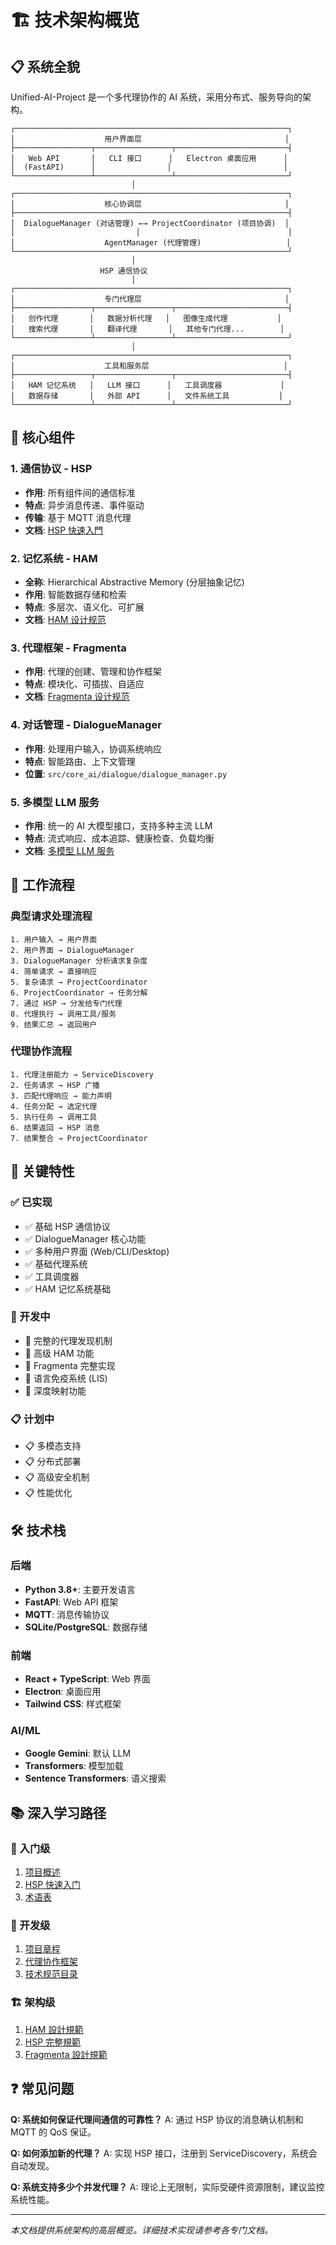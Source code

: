 # 🏗️ 技术架构概览

## 📋 系统全貌

Unified-AI-Project 是一个多代理协作的 AI 系统，采用分布式、服务导向的架构。

```
┌─────────────────────────────────────────────────────────────┐
│                    用户界面层                                │
├─────────────────┬─────────────────┬─────────────────────────┤
│   Web API       │   CLI 接口      │   Electron 桌面应用      │
│  (FastAPI)      │                │                         │
└─────────────────┴─────────────────┴─────────────────────────┘
                           │
┌─────────────────────────────────────────────────────────────┐
│                    核心协调层                                │
├─────────────────────────────────────────────────────────────┤
│  DialogueManager (对话管理) ←→ ProjectCoordinator (项目协调)  │
│                           │                                 │
│                    AgentManager (代理管理)                   │
└─────────────────────────────────────────────────────────────┘
                           │
                    HSP 通信协议
                           │
┌─────────────────────────────────────────────────────────────┐
│                    专门代理层                                │
├─────────────────┬─────────────────┬─────────────────────────┤
│   创作代理       │   数据分析代理   │   图像生成代理           │
│   搜索代理       │   翻译代理       │   其他专门代理...        │
└─────────────────┴─────────────────┴─────────────────────────┘
                           │
┌─────────────────────────────────────────────────────────────┐
│                    工具和服务层                              │
├─────────────────┬─────────────────┬─────────────────────────┤
│   HAM 记忆系统   │   LLM 接口      │   工具调度器             │
│   数据存储       │   外部 API      │   文件系统工具           │
└─────────────────┴─────────────────┴─────────────────────────┘
```

## 🔧 核心组件

### 1. 通信协议 - HSP

- **作用**: 所有组件间的通信标准
- **特点**: 异步消息传递、事件驱动
- **传输**: 基于 MQTT 消息代理
- **文档**: [HSP 快速入門](./communication/hsp-quick-start.md)

### 2. 记忆系统 - HAM

- **全称**: Hierarchical Abstractive Memory (分层抽象记忆)
- **作用**: 智能数据存储和检索
- **特点**: 多层次、语义化、可扩展
- **文档**: [HAM 设计规范](./memory-systems/ham-design.md)

### 3. 代理框架 - Fragmenta

- **作用**: 代理的创建、管理和协作框架
- **特点**: 模块化、可插拔、自适应
- **文档**: [Fragmenta 设计规范](../../04-advanced-concepts/fragmenta-design.md)

### 4. 对话管理 - DialogueManager

- **作用**: 处理用户输入，协调系统响应
- **特点**: 智能路由、上下文管理
- **位置**: `src/core_ai/dialogue/dialogue_manager.py`

### 5. 多模型 LLM 服务

- **作用**: 统一的 AI 大模型接口，支持多种主流 LLM
- **特点**: 流式响应、成本追踪、健康检查、负载均衡
- **文档**: [多模型 LLM 服务](./ai-components/multi-llm-service.md)

## 🔄 工作流程

### 典型请求处理流程

```
1. 用户输入 → 用户界面
2. 用户界面 → DialogueManager
3. DialogueManager 分析请求复杂度
4. 简单请求 → 直接响应
5. 复杂请求 → ProjectCoordinator
6. ProjectCoordinator → 任务分解
7. 通过 HSP → 分发给专门代理
8. 代理执行 → 调用工具/服务
9. 结果汇总 → 返回用户
```

### 代理协作流程

```
1. 代理注册能力 → ServiceDiscovery
2. 任务请求 → HSP 广播
3. 匹配代理响应 → 能力声明
4. 任务分配 → 选定代理
5. 执行任务 → 调用工具
6. 结果返回 → HSP 消息
7. 结果整合 → ProjectCoordinator
```

## 🎯 关键特性

### ✅ 已实现

- ✅ 基础 HSP 通信协议
- ✅ DialogueManager 核心功能
- ✅ 多种用户界面 (Web/CLI/Desktop)
- ✅ 基础代理系统
- ✅ 工具调度器
- ✅ HAM 记忆系统基础

### 🚧 开发中

- 🚧 完整的代理发现机制
- 🚧 高级 HAM 功能
- 🚧 Fragmenta 完整实现
- 🚧 语言免疫系统 (LIS)
- 🚧 深度映射功能

### 📋 计划中

- 📋 多模态支持
- 📋 分布式部署
- 📋 高级安全机制
- 📋 性能优化

## 🛠️ 技术栈

### 后端

- **Python 3.8+**: 主要开发语言
- **FastAPI**: Web API 框架
- **MQTT**: 消息传输协议
- **SQLite/PostgreSQL**: 数据存储

### 前端

- **React + TypeScript**: Web 界面
- **Electron**: 桌面应用
- **Tailwind CSS**: 样式框架

### AI/ML

- **Google Gemini**: 默认 LLM
- **Transformers**: 模型加载
- **Sentence Transformers**: 语义搜索

## 📚 深入学习路径

### 🚀 入门级

1. [项目概述](../../README.md)
2. [HSP 快速入门](./communication/hsp-quick-start.md)
3. [术语表](../00-overview/GLOSSARY.md)

### 🔧 开发级

1. [项目章程](../00-overview/PROJECT_CHARTER.md)
2. [代理协作框架](../04-advanced-concepts/agent-collaboration.md)
3. [技术规范目录](./)

### 🏗️ 架构级

1. [HAM 設計規範](./memory-systems/ham-design.md)
2. [HSP 完整規範](./communication/hsp-specification/01-overview-and-concepts.md)
3. [Fragmenta 設計規範](../../04-advanced-concepts/fragmenta-design.md)

## ❓ 常见问题

**Q: 系统如何保证代理间通信的可靠性？**
A: 通过 HSP 协议的消息确认机制和 MQTT 的 QoS 保证。

**Q: 如何添加新的代理？**
A: 实现 HSP 接口，注册到 ServiceDiscovery，系统会自动发现。

**Q: 系统支持多少个并发代理？**
A: 理论上无限制，实际受硬件资源限制，建议监控系统性能。

---

_本文档提供系统架构的高层概览。详细技术实现请参考各专门文档。_
